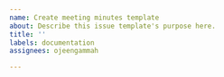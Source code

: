 ```yaml
---
name: Create meeting minutes template
about: Describe this issue template's purpose here.
title: ''
labels: documentation
assignees: ojeengammah

---
```



